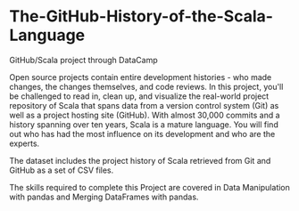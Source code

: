 # The-GitHub-History-of-the-Scala-Language
GitHub/Scala project through DataCamp

Open source projects contain entire development histories - who made changes, the changes themselves, and code reviews. In this project, you'll be challenged to read in, clean up, and visualize the real-world project repository of Scala that spans data from a version control system (Git) as well as a project hosting site (GitHub). With almost 30,000 commits and a history spanning over ten years, Scala is a mature language. You will find out who has had the most influence on its development and who are the experts.

The dataset includes the project history of Scala retrieved from Git and GitHub as a set of CSV files.

The skills required to complete this Project are covered in Data Manipulation with pandas and Merging DataFrames with pandas.
